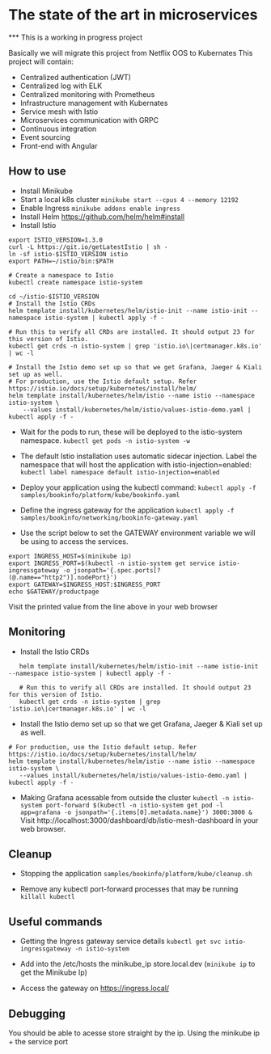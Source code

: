 # The state of the art in microservices
*** This is a working in progress project

Basically we will migrate this project from Netflix OOS to Kubernates
This project will contain:
- Centralized authentication (JWT)
- Centralized log with ELK
- Centralized monitoring with Prometheus 
- Infrastructure management with Kubernates
- Service mesh with Istio
- Microservices communication with GRPC
- Continuous integration
- Event sourcing 
- Front-end with Angular 


## How to use
* Install Minikube
* Start a local k8s cluster `minikube start --cpus 4 --memory 12192`
* Enable Ingress `minikube addons enable ingress` 
* Install Helm https://github.com/helm/helm#install
* Install Istio

```
export ISTIO_VERSION=1.3.0
curl -L https://git.io/getLatestIstio | sh -
ln -sf istio-$ISTIO_VERSION istio
export PATH=~/istio/bin:$PATH

# Create a namespace to Istio
kubectl create namespace istio-system

cd ~/istio-$ISTIO_VERSION
# Install the Istio CRDs
helm template install/kubernetes/helm/istio-init --name istio-init --namespace istio-system | kubectl apply -f -

# Run this to verify all CRDs are installed. It should output 23 for this version of Istio.
kubectl get crds -n istio-system | grep 'istio.io\|certmanager.k8s.io' | wc -l

# Install the Istio demo set up so that we get Grafana, Jaeger & Kiali set up as well.
# For production, use the Istio default setup. Refer https://istio.io/docs/setup/kubernetes/install/helm/
helm template install/kubernetes/helm/istio --name istio --namespace istio-system \
    --values install/kubernetes/helm/istio/values-istio-demo.yaml | kubectl apply -f -

```
* Wait for the pods to run, these will be deployed to the istio-system namespace.
`kubectl get pods -n istio-system -w`

* The default Istio installation uses automatic sidecar injection. Label the namespace that will host the application with istio-injection=enabled:
`kubectl label namespace default istio-injection=enabled`

* Deploy your application using the kubectl command:
`kubectl apply -f samples/bookinfo/platform/kube/bookinfo.yaml`

* Define the ingress gateway for the application
 `kubectl apply -f samples/bookinfo/networking/bookinfo-gateway.yaml`

* Use the script below to set the GATEWAY environment variable we will be using to access the services.
```
export INGRESS_HOST=$(minikube ip)
export INGRESS_PORT=$(kubectl -n istio-system get service istio-ingressgateway -o jsonpath='{.spec.ports[?(@.name=="http2")].nodePort}')
export GATEWAY=$INGRESS_HOST:$INGRESS_PORT
echo $GATEWAY/productpage
```
Visit the printed value from the line above in your web browser

## Monitoring 
* Install the Istio CRDs 
```
   helm template install/kubernetes/helm/istio-init --name istio-init --namespace istio-system | kubectl apply -f -
   
   # Run this to verify all CRDs are installed. It should output 23 for this version of Istio.
   kubectl get crds -n istio-system | grep 'istio.io\|certmanager.k8s.io' | wc -l
```

* Install the Istio demo set up so that we get Grafana, Jaeger & Kiali set up as well.
```
# For production, use the Istio default setup. Refer https://istio.io/docs/setup/kubernetes/install/helm/
helm template install/kubernetes/helm/istio --name istio --namespace istio-system \
   --values install/kubernetes/helm/istio/values-istio-demo.yaml | kubectl apply -f -
```

* Making Grafana acessable from outside the cluster 
`kubectl -n istio-system port-forward $(kubectl -n istio-system get pod -l app=grafana -o jsonpath='{.items[0].metadata.name}') 3000:3000 &`
Visit http://localhost:3000/dashboard/db/istio-mesh-dashboard in your web browser.

## Cleanup

* Stopping the application
``samples/bookinfo/platform/kube/cleanup.sh``

* Remove any kubectl port-forward processes that may be running
`killall kubectl`


## Useful commands

* Getting the Ingress gateway service details
`kubectl get svc istio-ingressgateway -n istio-system`

* Add into the /etc/hosts the minikube_ip store.local.dev (`minikube ip` to get the Minikube  Ip)
* Access the gateway on https://ingress.local/



## Debugging
You should be able to acesse store straight by the ip.
Using the minikube ip + the service port
